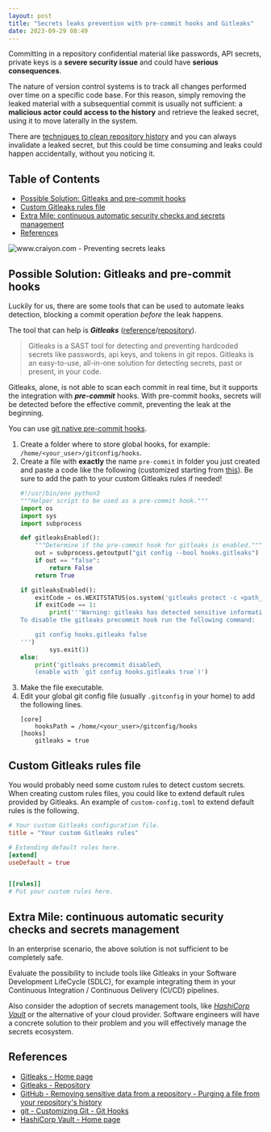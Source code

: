 ```yaml
---
layout: post
title: "Secrets leaks prevention with pre-commit hooks and Gitleaks"
date: 2023-09-29 08:49
---
```


Committing in a repository confidential material like passwords, API secrets, private keys is a **severe security issue** and could have **serious consequences**.

The nature of version control systems is to track all changes performed over time on a specific code base. For this reason, simply removing the leaked material with a subsequential commit is usually not sufficient: a **malicious actor could access to the history** and retrieve the leaked secret, using it to move laterally in the system.

There are [techniques to clean repository history](https://docs.github.com/en/authentication/keeping-your-account-and-data-secure/removing-sensitive-data-from-a-repository#purging-a-file-from-your-repositorys-history) and you can always invalidate a leaked secret, but this could be time consuming and leaks could happen accidentally, without you noticing it.

## Table of Contents
* [Possible Solution: Gitleaks and pre-commit hooks](#possible-solution-gitleaks-and-pre-commit-hooks)
* [Custom Gitleaks rules file](#custom-gitleaks-rules-file)
* [Extra Mile: continuous automatic security checks and secrets management](#extra-mile-continuous-automatic-security-checks-and-secrets-management)
* [References](#references)

![www.craiyon.com - Preventing secrets leaks](images/craiyon_103602_Preventing_secrets_leaks.png)

## Possible Solution: Gitleaks and pre-commit hooks

Luckily for us, there are some tools that can be used to automate leaks detection, blocking a commit operation *before* the leak happens.

The tool that can help is ***Gitleaks*** ([reference](https://gitleaks.io/)/[repository](https://github.com/gitleaks/gitleaks)).

> Gitleaks is a SAST tool for detecting and preventing hardcoded secrets like passwords, api keys, and tokens in git repos. Gitleaks is an easy-to-use, all-in-one solution for detecting secrets, past or present, in your code.

Gitleaks, alone, is not able to scan each commit in real time, but it supports the integration with ***pre-commit*** hooks. With pre-commit hooks, secrets will be detected before the effective commit, preventing the leak at the beginning.

You can use [git native pre-commit hooks](https://git-scm.com/book/en/v2/Customizing-Git-Git-Hooks).
            
1. Create a folder where to store global hooks, for example: `/home/<your_user>/gitconfig/hooks`.
2. Create a file with **exactly** the name `pre-commit` in folder you just created and paste a code like the following (customized starting from [this](https://github.com/gitleaks/gitleaks/blob/master/scripts/pre-commit.py)). Be sure to add the path to your custom Gitleaks rules if needed!
    ```python
    #!/usr/bin/env python3
    """Helper script to be used as a pre-commit hook."""
    import os
    import sys
    import subprocess

    def gitleaksEnabled():
        """Determine if the pre-commit hook for gitleaks is enabled."""
        out = subprocess.getoutput("git config --bool hooks.gitleaks")
        if out == "false":
            return False
        return True

    if gitleaksEnabled():
        exitCode = os.WEXITSTATUS(os.system('gitleaks protect -c <path_to_custom_Gitleaks_rules> -v --staged --redact'))
        if exitCode == 1:
            print('''Warning: gitleaks has detected sensitive information in your changes.
    To disable the gitleaks precommit hook run the following command:

        git config hooks.gitleaks false
    ''')
            sys.exit(1)
    else:
        print('gitleaks precommit disabled\
        (enable with `git config hooks.gitleaks true`)')
    ```
3. Make the file executable.
4. Edit your global git config file (usually `.gitconfig` in your home) to add the following lines.
    ```
    [core]
        hooksPath = /home/<your_user>/gitconfig/hooks
    [hooks]
        gitleaks = true
    ```
    
## Custom Gitleaks rules file

You would probably need some custom rules to detect custom secrets. When creating custom rules files, you could like to extend default rules provided by Gitleaks. An example of `custom-config.toml` to extend default rules is the following.

```toml
# Your custom Gitleaks configuration file.
title = "Your custom Gitleaks rules"

# Extending default rules here.
[extend]
useDefault = true


[[rules]]
# Put your custom rules here.
```

## Extra Mile: continuous automatic security checks and secrets management

In an enterprise scenario, the above solution is not sufficient to be completely safe.

Evaluate the possibility to include tools like Gitleaks in your Software Development LifeCycle (SDLC), for example integrating them in your Continuous Integration / Continuous Delivery (CI/CD) pipelines.

Also consider the adoption of secrets management tools, like [*HashiCorp Vault*](https://www.vaultproject.io/) or the alternative of your cloud provider. Software engineers will have a concrete solution to their problem and you will effectively manage the secrets ecosystem.

## References
* [Gitleaks - Home page](https://gitleaks.io/)
* [Gitleaks - Repository](https://github.com/gitleaks/gitleaks)
* [GitHub - Removing sensitive data from a repository - Purging a file from your repository's history](https://docs.github.com/en/authentication/keeping-your-account-and-data-secure/removing-sensitive-data-from-a-repository#purging-a-file-from-your-repositorys-history)
* [git - Customizing Git - Git Hooks](https://git-scm.com/book/en/v2/Customizing-Git-Git-Hooks)
* [HashiCorp Vault - Home page](https://www.vaultproject.io/)
